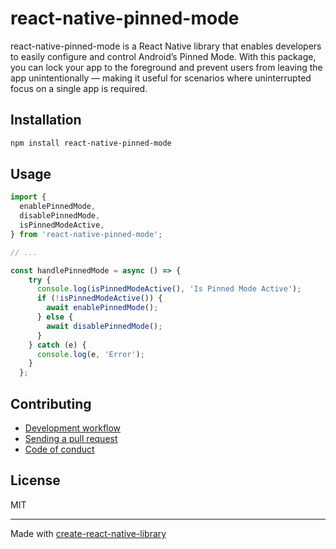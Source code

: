 # react-native-pinned-mode

react-native-pinned-mode is a React Native library that enables developers to easily configure and control Android’s Pinned Mode. With this package, you can lock your app to the foreground and prevent users from leaving the app unintentionally — making it useful for scenarios where uninterrupted focus on a single app is required.

## Installation


```sh
npm install react-native-pinned-mode
```


## Usage


```js
import {
  enablePinnedMode,
  disablePinnedMode,
  isPinnedModeActive,
} from 'react-native-pinned-mode';

// ...

const handlePinnedMode = async () => {
    try {
      console.log(isPinnedModeActive(), 'Is Pinned Mode Active');
      if (!isPinnedModeActive()) {
        await enablePinnedMode();
      } else {
        await disablePinnedMode();
      }
    } catch (e) {
      console.log(e, 'Error');
    }
  };
```


## Contributing

- [Development workflow](CONTRIBUTING.md#development-workflow)
- [Sending a pull request](CONTRIBUTING.md#sending-a-pull-request)
- [Code of conduct](CODE_OF_CONDUCT.md)

## License

MIT

---

Made with [create-react-native-library](https://github.com/callstack/react-native-builder-bob)
